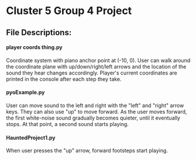 # Cluster 5 Group 4 Project

## File Descriptions:
#### player coords thing.py
Coordinate system with piano anchor point at (-10, 0). User can walk around the coordinate plane with up/down/right/left arrows and the location of the sound they hear changes accordingly. Player's current coordinates are printed in the console after each step they take.

#### pyoExample.py
User can move sound to the left and right with the "left" and "right" arrow keys. They can also use "up" to move forward. As the user moves forward, the first white-noise sound gradually becomes quieter, until it eventually stops. At that point, a second sound starts playing.

#### HauntedProject1.py
When user presses the "up" arrow, forward footsteps start playing.

